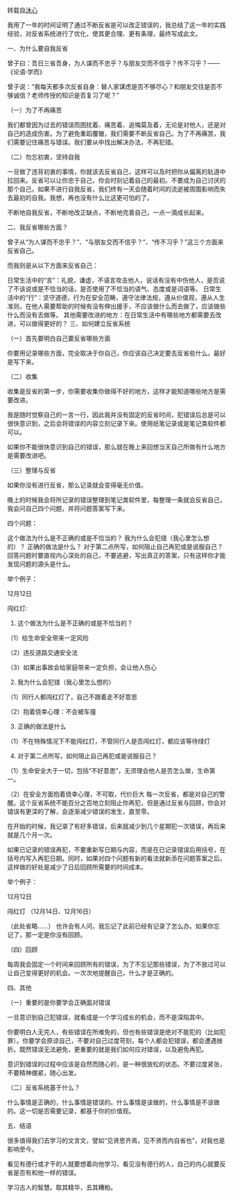 转载自[沐心](https://www.jianshu.com/p/d53345d1442d)

我用了一年的时间证明了通过不断反省是可以改正错误的，我总结了这一年的实践经验，对反省系统进行了优化，使其更合理、更有条理，最终写成此文。

一、为什么要自我反省

曾子曰：吾日三省吾身，为人谋而不忠乎？与朋友交而不信乎？传不习乎？——《论语·学而》

曾子说：“我每天都多次反省自身：替人家谋虑是否不够尽心？和朋友交往是否不够诚信？老师传授的知识是否复习了呢？”

（一）为了不再痛苦

我们都曾因为过去的错误而困扰着、痛苦着、追悔莫及着，无论是对他人，还是对自己的造成伤害。为了避免重蹈覆辙，我们需要不断反省自己。为了不再痛苦，我们需要记住痛苦与错误。我们要从中找出解决办法，不再犯错。


（二）勿忘初衷，坚持自我

一旦做了违背初衷的事情，你就该去反省自己，这样可以及时把你从偏离的轨道中拉回来。反省可以让你忠于自己，你会时刻记着自己的最初。不要成为自己讨厌的那个自己，如果不进行自我反省，我们终有一天会随着时间的流逝被周围影响而失去最初的自我。我想，再也没有什么比这更可怕的了。

不断地自我反省，不断地改正缺点，不断地完善自己，一点一滴成长起来。

二、我反省哪些方面？

曾子从“为人谋而不忠乎？”、“与朋友交而不信乎？”、“传不习乎？”这三个方面来反省自己。

而我则是从以下方面来反省自己：

日常生活中的“言”：礼貌，谦虚，不语言攻击他人，说话有没有中伤他人，是否说了不该说或是不恰当的话，是否使用了不恰当的语气、态度或是词语等。
日常生活中的“行”：坚守道德，行为在安全范畴，遵守法律法规，遵从价值观，遵从人生准则，在他人需要帮助的时候有没有伸出援手，不应该做什么而去做了，应该做些什么而没有去做等。
其他需要改进的地方：在日常生活中有哪些地方都需要去改进，可以做得更好的？
三、如何建立反省系统

（一）首先要明白自己要反省哪些方面

你要用记录哪些方面，完全取决于你自己，你应该自己决定要去反省些什么。最好是写下来。

（二）收集

收集是反省的第一步，你需要收集你做得不好的地方，这样才能知道哪些地方是需要改进。

我是随时觉察自己的一言一行，因此我并没有固定的反省时间，犯错误后总是可以很快意识到，之后会将错误的内容立刻记录下来。使用纸笔记录或是笔记类软件都可以。

如果你不能很快意识到自己的错误，那么就在晚上来回想当天自己所做有什么地方是需要改进吧。

（三）整理与反省

如果你没有进行反省，那么记录就会变得毫无价值。

晚上的时候我会将所记录的错误整理到笔记类软件里，每整理一条就会反省自己，我会问自己四个问题，并将问题答案写下来。

四个问题：

这个做法为什么是不正确的或是不恰当的？
我为什么会犯错（我心里怎么想的）？
正确的做法是什么？
对于第二点所写，如何阻止自己再犯或是说服自己？
回答问题时要直视内心深处的自己，不要逃避，写出真正的答案，只有这样你才能发现问题的源头是什么。

举个例子：

12月12日

闯红灯:

1. 这个做法为什么是不正确的或是不恰当的？

  （1）给生命安全带来一定风险

  （2）违反道路交通安全法

  （3）如果出事故会给家庭带来一定负担，会让他人伤心

2. 我为什么会犯错（我心里怎么想的）

  （1）同行人都闯红灯了，自己不跟着走不好意思

  （2）抱着侥幸心理：不会被车撞

3. 正确的做法是什么

  （1）不在特殊情况下不能闯红灯，不管同行人是否闯红灯，都应该等待绿灯

4. 对于第二点所写，如何阻止自己再犯或是说服自己？

  （1）生命安全大于一切，包括“不好意思”，无须理会他人是否怎么做，生命第一。

  （2）在安全方面抱着侥幸心理，不可取，代价巨大
每一次反省，都是对自己的警醒。这个反省系统不能百分之百地立刻阻止你再犯，但是通过反省与回顾，你会对错误有更深的了解，会逐渐减少错误的发生，直至零。

在开始的时候，我记录了有好多错误，后来就减少到几个星期犯一次错误，再后来就是几个月一次。

如果已记录的错误再犯，不要重新写日期与内容，而是在已记录错误后用括号，在括号内写入再犯日期。同时，如果对四个问题有新的看法就新添在问题答案之后。这样做的好处是减少了日后回顾所需要的时间成本。

举个例子：

12月12日

闯红灯 （12月14日、12月16日）

（此处省略……）
也许会有人问，我忘记了此前已经有记录了怎么办。如果你忘记了，那一定是你没有回顾。

（四）回顾

每周我会固定一个时间来回顾所有的错误，为了不忘记那些错误，为了不放过可以让自己变得更好的机会。一次次地提醒自己，什么才是正确的。

四、其他

（一）重要的是你要学会正确面对错误

一旦意识到自己犯错误，就看成是一个学习成长的机会，而不是深陷其中。

你要明白人无完人，有些错误在所难免的，但也有些错误是绝对不能犯的（比如犯罪）。你要学会原谅自己，不要对自己过度苛刻，每个人都会犯错误，都会遭遇挫折。既然错误无法避免，更重要的就是我们如何应对错误，以及避免再犯。

意识到错误的过程中应该是自然而随心的，是一种很放松的状态。不要过度紧张，不要精神绷紧，随心出发。

（二）反省系统基于什么？

什么事情是正确的，什么事情是错误的。什么事情是该做的，什么事情是不该做的。这一切是否需要记录，都基于你的价值观。

五、结语

很多值得我们去学习的文言文，譬如“见贤思齐焉，见不贤而内自省也”，对我也是影响至今。

看见有德行或才干的人就要想着向他学习，看见没有德行的人，自己的内心就要反省是否有和他一样的错误。

学习古人的智慧。取其精华，去其糟粕。